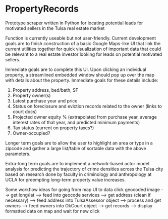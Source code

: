 # PropertyRecords
Prototype scraper written in Python for locating potential leads for motivated sellers in the Tulsa real estate market

Function is currently useable but not user-friendly.  Current development goals are to finish construction of a basic Google Maps-like UI that link the current utilities together for quick visualization of important data that could be relevant to a real estate investor looking for leads on potential motivated sellers.

Immediate goals are to complete this UI.  Upon clicking an individual property, a streamlined embedded window should pop up over the map with details about the property.  Immediate goals for these details include:
1. Property address, bed/bath, SF
2. Property owner(s)
3. Latest purchase year and price
4. Status on foreclosure and eviction records related to the owner (links to court docs)
5. Projected owner equity % (extrapolated from purchase year, average interest rates of that year, and predicted minimum payments)
6. Tax status (current on property taxes?)
7. Owner-occupied?

Longer term goals are to allow the user to highlight an area or type in a zipcode and gather a large list/table of sortable data with the above parameters.

Extra-long term goals are to implement a network-based actor model analysis for predicting the trajectory of crime densities across the Tulsa city based on research done by faculty in criminology and anthropology at UCLA for preempting long-term property value increases.

Some workflow ideas for going from map UI to data
click geocoded image --> get long/lat --> feed into geocode services --> get address (clean if necessary) --> feed address into TulsaAssessor object --> process and get owners --> feed owners into OkCourt object --> get records --> display formatted data on map and wait for new click
